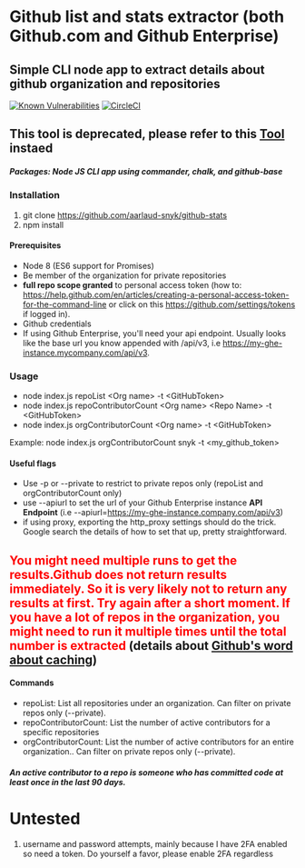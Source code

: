 # Github list and stats extractor (both Github.com and Github Enterprise)
## Simple CLI node app to extract details about github organization and repositories

[![Known Vulnerabilities](https://snyk.io/test/github/aarlaud-snyk/github-stats/badge.svg)](https://snyk.io/test/github/aarlaud-snyk/github-stats)
[![CircleCI](https://circleci.com/gh/aarlaud-snyk/github-stats.svg?style=svg)](https://circleci.com/gh/aarlaud-snyk/github-stats)

## **This tool is deprecated, please refer to this [Tool](https://github.com/snyk-tech-services/snyk-scm-contributors-count) instaed**
##### Packages: Node JS CLI app using commander, chalk, and github-base

### Installation
1. git clone https://github.com/aarlaud-snyk/github-stats
2. npm install

#### Prerequisites
- Node 8 (ES6 support for Promises)
- Be member of the organization for private repositories
- **full repo scope granted** to personal access token (how to: https://help.github.com/en/articles/creating-a-personal-access-token-for-the-command-line or click on this https://github.com/settings/tokens if logged in).
- Github credentials
- If using Github Enterprise, you'll need your api endpoint. Usually looks like the base url you know appended with /api/v3, i.e https://my-ghe-instance.mycompany.com/api/v3.

### Usage
- node index.js repoList \<Org name\> -t \<GitHubToken\>
- node index.js repoContributorCount \<Org name\> \<Repo Name\> -t \<GitHubToken\>
- node index.js orgContributorCount \<Org name\>  -t \<GitHubToken\>

Example: node index.js orgContributorCount snyk -t <my_github_token>

#### Useful flags
- Use -p or --private to restrict to private repos only (repoList and orgContributorCount only)
- use --apiurl to set the url of your Github Enterprise instance __**API Endpoint**__ (i.e --apiurl=https://my-ghe-instance.company.com/api/v3)
- if using proxy, exporting the http_proxy settings should do the trick. Google search the details of how to set that up, pretty straightforward.

## <span style="color:red">You might need multiple runs to get the results.__Github does not return results immediately__. So it is very likely not to return any results at first. Try again after a short moment. If you have a lot of repos in the organization, you might need to run it multiple times until the total number is extracted </span> (details about [Github's word about caching](https://developer.github.com/v3/repos/statistics/))

#### Commands
- repoList: List all repositories under an organization. Can filter on private repos only (--private).
- repoContributorCount: List the number of active contributors for a specific repositories
- orgContributorCount: List the number of active contributors for an entire organization.. Can filter on private repos only (--private).

##### An active contributor to a repo is someone who has committed code at least once in the last 90 days.


# Untested
1. username and password attempts, mainly because I have 2FA enabled so need a token. Do yourself a favor, please enable 2FA regardless
